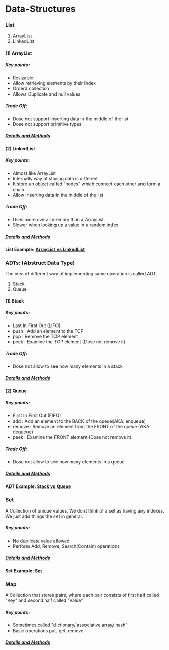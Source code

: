# Data-Structures

### List
1. ArrayList
2. LinkedList

#### (1) ArrayList
##### Key points:
  - Resizable
  - Allow retrieving elements by their index
  - Orderd collection
  - Allows Duplicate and null values

##### Trade Off:
  - Dose not support inserting data in the middle of the list
  - Dose not support primitive types

##### [Details and Methods](https://docs.oracle.com/javase/8/docs/api/java/util/ArrayList.html)

#### (2) LinkedList
##### Key points:
  - Almost like ArrayList
  - Internally way of storing data is different
  - It store an object called "nodes" which connect each other and form a chain
  - Allow inserting data in the middle of the list

##### Trade Off:
  - Uses more overall memory than a ArrayList
  - Slower when looking up a value in a random index

##### [Details and Methods](https://docs.oracle.com/javase/7/docs/api/java/util/LinkedList.html)

#### List Example: [ArrayList vs LinkedList](https://github.com/Apurba000Biswas/Data-Structures/blob/master/src/practise_set_1/ListExample.java)

### ADTs: (Abstruct Data Type)
The idea of different way of implementing same operation is called ADT.
1. Stack
2. Queue

#### (1) Stack
##### Key points:
  - Last In First Out (LIFO)
  - push : Add an element to the TOP
  - pop : Remove the TOP element
  - peek : Examine the TOP element (Dose not remove it)

##### Trade Off:
  - Dose not allow to see how many elements in a stack

##### [Details and Methods](https://docs.oracle.com/javase/7/docs/api/java/util/Stack.html)

#### (2) Queue
##### Key points:
  - First In First Out (FIFO)
  - add : Add an element to the BACK of the queue(AKA: enqueue)
  - remove : Remove an element from the FRONT of the queue (AKA: dequeue)
  - peek : Examine the FRONT element (Dose not remove it)

##### Trade Off:
  - Dose not allow to see how many elements in a queue

##### [Details and Methods](https://docs.oracle.com/javase/7/docs/api/java/util/Queue.html)

#### ADT Example: [Stack vs Queue](https://github.com/Apurba000Biswas/Data-Structures/blob/master/src/practise_set_1/ADT_Example.java)

### Set
A Collection of unique values. We dont think of a set as having any indexes.
We just add things the set in general.
##### Key points:
  - No duplicate value allowed
  - Perform Add, Remove, Search(Contain) operations

##### [Details and Methods](https://docs.oracle.com/javase/7/docs/api/java/util/Set.html)
#### Set Example: [Set](https://github.com/Apurba000Biswas/Data-Structures/blob/master/src/practise_set_1/SetExample.java)

### Map
A Collection that stores pairs, where each pair consists of first half called "Key" and second half called "Value"
##### Key points:
  - Sometimes called "dictionary/ associative array/ hash"
  - Basic operations put, get, remove
  
##### [Details and Methods](https://docs.oracle.com/javase/8/docs/api/java/util/Map.html)